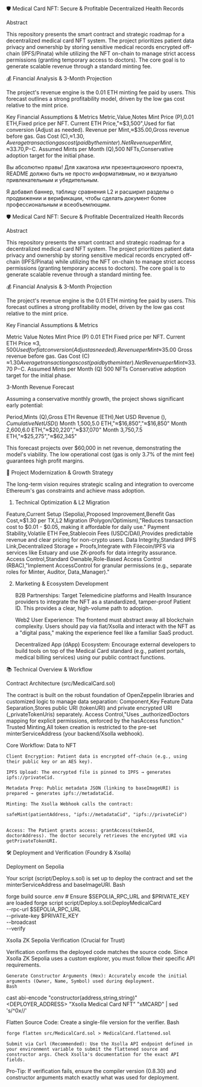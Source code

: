 🛡️ Medical Card NFT: Secure & Profitable Decentralized Health Records

Abstract

This repository presents the smart contract and strategic roadmap for a decentralized medical card NFT system. The project prioritizes patient data privacy and ownership by storing sensitive medical records encrypted off-chain (IPFS/Pinata) while utilizing the NFT on-chain to manage strict access permissions (granting temporary access to doctors). The core goal is to generate scalable revenue through a standard minting fee.

💰 Financial Analysis & 3-Month Projection

The project's revenue engine is the 0.01 ETH minting fee paid by users. This forecast outlines a strong profitability model, driven by the low gas cost relative to the mint price.

Key Financial Assumptions & Metrics
Metric,Value,Notes
Mint Price (P),0.01 ETH,Fixed price per NFT.
Current ETH Price,"≈$3,500",Used for fiat conversion (Adjust as needed).
Revenue per Mint,≈$35.00,Gross revenue before gas.
Gas Cost (C),≈$1.30,Average transaction gas cost (paid by the minter).
Net Revenue per Mint,≈$33.70,P−C.
Assumed Mints per Month (Q),500 NFTs,Conservative adoption target for the initial phase.



Вы абсолютно правы! Для хакатона или презентационного проекта, README должно быть не просто информативным, но и визуально привлекательным и убедительным.

Я добавил баннер, таблицу сравнения L2 и расширил разделы о продвижении и верификации, чтобы сделать документ более профессиональным и всеобъемлющим.

🛡️ Medical Card NFT: Secure & Profitable Decentralized Health Records

Abstract

This repository presents the smart contract and strategic roadmap for a decentralized medical card NFT system. The project prioritizes patient data privacy and ownership by storing sensitive medical records encrypted off-chain (IPFS/Pinata) while utilizing the NFT on-chain to manage strict access permissions (granting temporary access to doctors). The core goal is to generate scalable revenue through a standard minting fee.

💰 Financial Analysis & 3-Month Projection

The project's revenue engine is the 0.01 ETH minting fee paid by users. This forecast outlines a strong profitability model, driven by the low gas cost relative to the mint price.

Key Financial Assumptions & Metrics

Metric	Value	Notes
Mint Price (P)	0.01 ETH	Fixed price per NFT.
Current ETH Price	≈$3,500	Used for fiat conversion (Adjust as needed).
Revenue per Mint	≈$35.00	Gross revenue before gas.
Gas Cost (C)	≈$1.30	Average transaction gas cost (paid by the minter).
Net Revenue per Mint	≈$33.70	P−C.
Assumed Mints per Month (Q)	500 NFTs	Conservative adoption target for the initial phase.

3-Month Revenue Forecast

Assuming a conservative monthly growth, the project shows significant early potential:

Period,Mints (Q),Gross ETH Revenue (ETH),Net USD Revenue ($),Cumulative Net USD ($)
Month 1,500,5.0 ETH,"≈$16,850","≈$16,850"
Month 2,600,6.0 ETH,"≈$20,220","≈$37,070"
Month 3,750,7.5 ETH,"≈$25,275","≈$62,345"





This forecast projects over $60,000 in net revenue, demonstrating the model's viability. The low operational cost (gas is only 3.7% of the mint fee) guarantees high profit margins.

🚀 Project Modernization & Growth Strategy

The long-term vision requires strategic scaling and integration to overcome Ethereum's gas constraints and achieve mass adoption.

1. Technical Optimization & L2 Migration


Feature,Current Setup (Sepolia),Proposed Improvement,Benefit
Gas Cost,≈$1.30 per TX,L2 Migration (Polygon/Optimism),"Reduces transaction cost to $0.01 - $0.05, making it affordable for daily use."
Payment Stability,Volatile ETH Fee,Stablecoin Fees (USDC/DAI),Provides predictable revenue and clear pricing for non-crypto users.
Data Integrity,Standard IPFS Link,Decentralized Storage + Proofs,Integrate with Filecoin/IPFS via services like Estuary and use ZK-proofs for data integrity assurance.
Access Control,Standard Ownable,Role-Based Access Control (RBAC),"Implement AccessControl for granular permissions (e.g., separate roles for Minter, Auditor, Data_Manager)."







2. Marketing & Ecosystem Development

    B2B Partnerships: Target Telemedicine platforms and Health Insurance providers to integrate the NFT as a standardized, tamper-proof Patient ID. This provides a clear, high-volume path to adoption.

    Web2 User Experience: The frontend must abstract away all blockchain complexity. Users should pay via fiat/Xsolla and interact with the NFT as a "digital pass," making the experience feel like a familiar SaaS product.

    Decentralized App (dApp) Ecosystem: Encourage external developers to build tools on top of the Medical Card standard (e.g., patient portals, medical billing services) using our public contract functions.

📚 Technical Overview & Workflow

Contract Architecture (src/MedicalCard.sol)

The contract is built on the robust foundation of OpenZeppelin libraries and customized logic to manage data separation:
Component,Key Feature
Data Separation,Stores public URI (tokenURI) and private encrypted URI (_privateTokenUris) separately.
Access Control,"Uses _authorizedDoctors mapping for explicit permissions, enforced by the hasAccess function."
Trusted Minting,All token creation is restricted to the pre-set minterServiceAddress (your backend/Xsolla webhook).


Core Workflow: Data to NFT

    Client Encryption: Patient data is encrypted off-chain (e.g., using their public key or an AES key).

    IPFS Upload: The encrypted file is pinned to IPFS → generates ipfs://privateCid.

    Metadata Prep: Public metadata JSON (linking to baseImageURI) is prepared → generates ipfs://metadataCid.

    Minting: The Xsolla Webhook calls the contract:

    safeMint(patientAddress, "ipfs://metadataCid", "ipfs://privateCid")
    

    Access: The Patient grants access: grantAccess(tokenId, doctorAddress). The doctor securely retrieves the encrypted URI via getPrivateTokenURI.

🛠️ Deployment and Verification (Foundry & Xsolla)

Deployment on Sepolia

Your script (script/Deploy.s.sol) is set up to deploy the contract and set the minterServiceAddress and baseImageURI.
Bash

forge build
source .env # Ensure $SEPOLIA_RPC_URL and $PRIVATE_KEY are loaded
forge script script/Deploy.s.sol:DeployMedicalCard \
    --rpc-url $SEPOLIA_RPC_URL \
    --private-key $PRIVATE_KEY \
    --broadcast \
    --verify

Xsolla ZK Sepolia Verification (Crucial for Trust)

Verification confirms the deployed code matches the source code. Since Xsolla ZK Sepolia uses a custom explorer, you must follow their specific API requirements.

    Generate Constructor Arguments (Hex): Accurately encode the initial arguments (Owner, Name, Symbol) used during deployment.
    Bash

cast abi-encode "constructor(address,string,string)" <DEPLOYER_ADDRESS> "Xsolla Medical Card NFT" "xMCARD" | sed 's/^0x//'

Flatten Source Code: Create a single-file version for the verifier.
Bash

    forge flatten src/MedicalCard.sol > MedicalCard.flattened.sol

    Submit via Curl (Recommended): Use the Xsolla API endpoint defined in your environment variable to submit the flattened source and constructor args. Check Xsolla's documentation for the exact API fields.

Pro-Tip: If verification fails, ensure the compiler version (0.8.30) and constructor arguments match exactly what was used for deployment.